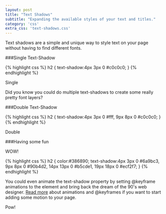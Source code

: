 ```yaml
---
layout: post
title: "Text Shadows"
subtitle: "Expanding the available styles of your text and titles."
category: 'css'
extra_css: 'text-shadows.css'
---
```


Text shadows are a simple and unique way to style text on your page without having to find different fonts. 

###Single Text-Shadow

{% highlight css %}
h2 {
	text-shadow:4px 3px 0 #c0c0c0;
}
{% endhighlight %}

<div class="example single-shadow">
	Single
</div>

Did you know you could do multiple text-shadows to create some really pretty font layers?

###Double Text-Shadow

{% highlight css %}
h2 {
	text-shadow:4px 3px 0 #fff, 9px 8px 0 #c0c0c0;
}
{% endhighlight %}

<div class="example double-shadow">
	Double
</div>

###Having some fun

<div class="example wow">
	WOW!
</div>

{% highlight css %}
h2 {
	color:#386890;
	text-shadow:4px 3px 0 #6a9bc3, 9px 8px 0 #90b4d2, 14px 13px 0 #b5cde1, 19px 18px 0 #ecf2f7;
}
{% endhighlight %}

You could even animate the text-shadow property by setting @keyframe animations to the element and bring back the dream of the 90's web designer. [Read more](http://cmaseattle.github.io/2014/03/11/css3-animation.html) about animations and @keyframes if you want to start adding some motion to your page.

<div class="example pow">
	Pow!
</div>